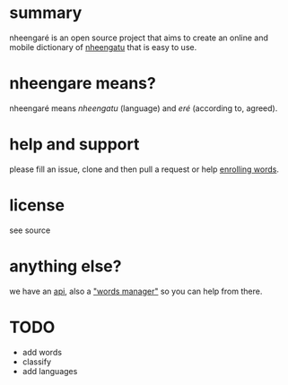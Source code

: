 # summary
nheengaré is an open source project that aims to create an online and mobile dictionary of [nheengatu](http://en.wikipedia.org/wiki/Nheengatu_language) that is easy to use.

# nheengare means?
nheengaré means *nheengatu* (language) and *eré* (according to, agreed).

# help and support
please fill an issue, clone and then pull a request or help [enrolling words](http://nheengare.simbio.se).

# license
see source

# anything else?
we have an [api](Api), also a ["words manager"](http://nheengare.simbio.se) so you can help from there.

# TODO
+ add words
+ classify
+ add languages